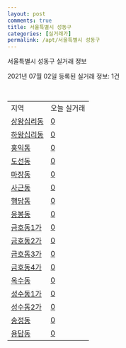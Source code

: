 ```yaml
---
layout: post
comments: true
title: 서울특별시 성동구
categories: [실거래가]
permalink: /apt/서울특별시 성동구
---
```


서울특별시 성동구 실거래 정보

2021년 07월 02일 등록된 실거래 정보: 1건

<script type="text/javascript">
  google.charts.load('current', {'packages':['corechart']});
  google.charts.setOnLoadCallback(drawChart);

  function drawChart() {
    var data = google.visualization.arrayToDataTable([['거래일', '매매', '전월세', '전매'], ['20-07', 391, 834, 0], ['20-08', 211, 614, 0], ['20-09', 149, 528, 0], ['20-10', 149, 596, 0], ['20-11', 229, 686, 0], ['20-12', 290, 717, 0], ['21-01', 206, 728, 0], ['21-02', 125, 613, 0], ['21-03', 127, 639, 0], ['21-04', 123, 442, 0], ['21-05', 153, 489, 0], ['21-06', 50, 311, 0]]);

    var options = {
      title: '최근 유형별 거래량 추이',
      legend: { position: 'bottom' }
    };

    var chart = new google.visualization.LineChart(document.getElementById('columnchart_material'));
    chart.draw(data, (options));
  }
</script>

<div id="columnchart_material" style="width: 95%; margin-left: -35px"></div>
<br>
<table class="sortable">
  <tr>
    <td>지역</td>
    <td>오늘 실거래</td>
  </tr>

  
  <tr class="item">
    <td><a href="서울특별시 성동구 상왕십리동">상왕십리동</a></td>
    <td><a href="서울특별시 성동구 상왕십리동">0</a></td>
  </tr>
    

  <tr class="item">
    <td><a href="서울특별시 성동구 하왕십리동">하왕십리동</a></td>
    <td><a href="서울특별시 성동구 하왕십리동">0</a></td>
  </tr>
    

  <tr class="item">
    <td><a href="서울특별시 성동구 홍익동">홍익동</a></td>
    <td><a href="서울특별시 성동구 홍익동">0</a></td>
  </tr>
    

  <tr class="item">
    <td><a href="서울특별시 성동구 도선동">도선동</a></td>
    <td><a href="서울특별시 성동구 도선동">0</a></td>
  </tr>
    

  <tr class="item">
    <td><a href="서울특별시 성동구 마장동">마장동</a></td>
    <td><a href="서울특별시 성동구 마장동">0</a></td>
  </tr>
    

  <tr class="item">
    <td><a href="서울특별시 성동구 사근동">사근동</a></td>
    <td><a href="서울특별시 성동구 사근동">0</a></td>
  </tr>
    

  <tr class="item">
    <td><a href="서울특별시 성동구 행당동">행당동</a></td>
    <td><a href="서울특별시 성동구 행당동">0</a></td>
  </tr>
    

  <tr class="item">
    <td><a href="서울특별시 성동구 응봉동">응봉동</a></td>
    <td><a href="서울특별시 성동구 응봉동">0</a></td>
  </tr>
    

  <tr class="item">
    <td><a href="서울특별시 성동구 금호동1가">금호동1가</a></td>
    <td><a href="서울특별시 성동구 금호동1가">0</a></td>
  </tr>
    

  <tr class="item">
    <td><a href="서울특별시 성동구 금호동2가">금호동2가</a></td>
    <td><a href="서울특별시 성동구 금호동2가">0</a></td>
  </tr>
    

  <tr class="item">
    <td><a href="서울특별시 성동구 금호동3가">금호동3가</a></td>
    <td><a href="서울특별시 성동구 금호동3가">0</a></td>
  </tr>
    

  <tr class="item">
    <td><a href="서울특별시 성동구 금호동4가">금호동4가</a></td>
    <td><a href="서울특별시 성동구 금호동4가">0</a></td>
  </tr>
    

  <tr class="item">
    <td><a href="서울특별시 성동구 옥수동">옥수동</a></td>
    <td><a href="서울특별시 성동구 옥수동">0</a></td>
  </tr>
    

  <tr class="item">
    <td><a href="서울특별시 성동구 성수동1가">성수동1가</a></td>
    <td><a href="서울특별시 성동구 성수동1가">0</a></td>
  </tr>
    

  <tr class="item">
    <td><a href="서울특별시 성동구 성수동2가">성수동2가</a></td>
    <td><a href="서울특별시 성동구 성수동2가">0</a></td>
  </tr>
    

  <tr class="item">
    <td><a href="서울특별시 성동구 송정동">송정동</a></td>
    <td><a href="서울특별시 성동구 송정동">0</a></td>
  </tr>
    

  <tr class="item">
    <td><a href="서울특별시 성동구 용답동">용답동</a></td>
    <td><a href="서울특별시 성동구 용답동">0</a></td>
  </tr>
    


</table>


    